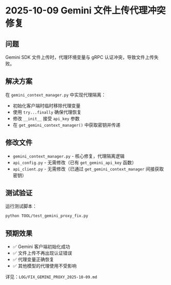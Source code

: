 # 2025-10-09 Gemini 文件上传代理冲突修复

## 问题
Gemini SDK 文件上传时，代理环境变量与 gRPC 认证冲突，导致文件上传失败。

## 解决方案
在 `gemini_context_manager.py` 中实现代理隔离：
- 初始化客户端时临时移除代理变量
- 使用 `try...finally` 确保代理恢复
- 修改 `__init__` 接受 `api_key` 参数
- 在 `get_gemini_context_manager()` 中获取密钥并传递

## 修改文件
- `gemini_context_manager.py` - 核心修复，代理隔离逻辑
- `api_config.py` - 无需修改（已有 `get_gemini_api_key` 函数）
- `api_client.py` - 无需修改（已通过 `get_gemini_context_manager` 间接获取密钥）

## 测试验证
运行测试脚本：
```bash
python TOOL/test_gemini_proxy_fix.py
```

## 预期效果
- ✅ Gemini 客户端初始化成功
- ✅ 文件上传不再出现认证错误
- ✅ 代理变量正确恢复
- ✅ 其他模型的代理使用不受影响

详见：`LOG/FIX_GEMINI_PROXY_2025-10-09.md`
